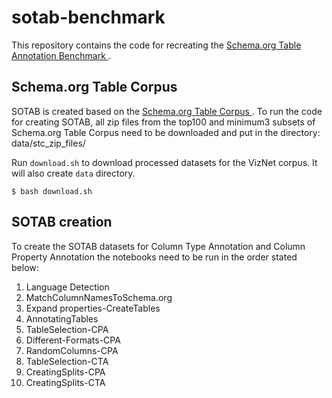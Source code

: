 # sotab-benchmark

This repository contains the code for recreating the <a href="http://webdatacommons.org/structureddata/sotab/"> Schema.org Table Annotation Benchmark </a>.

## Schema.org Table Corpus

SOTAB is created based on the <a href="http://webdatacommons.org/structureddata/schemaorgtables/"> Schema.org Table Corpus </a>. To run the code for creating SOTAB, all zip files from the top100 and minimum3 subsets of Schema.org Table Corpus need to be downloaded and put in the directory: data/stc_zip_files/

Run `download.sh` to download processed datasets for the VizNet corpus.
It will also create `data` directory.

  
```console
$ bash download.sh

```

## SOTAB creation

To create the SOTAB datasets for Column Type Annotation and Column Property Annotation the notebooks need to be run in the order stated below:

1. Language Detection
2. MatchColumnNamesToSchema.org
3. Expand properties-CreateTables
4. AnnotatingTables
5. TableSelection-CPA
6. Different-Formats-CPA
7. RandomColumns-CPA
8. TableSelection-CTA
9. CreatingSplits-CPA
10. CreatingSplits-CTA
